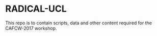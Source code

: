 # RADICAL-UCL

This repo is to contain scripts, data and other content required for the CAFCW-2017 workshop.
